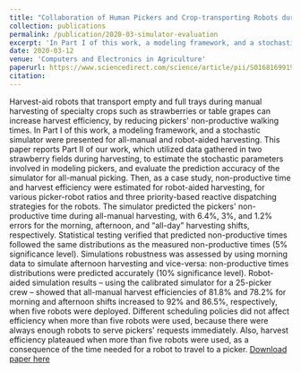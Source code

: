 ```yaml
---
title: "Collaboration of Human Pickers and Crop-transporting Robots during Harvesting - PartII: Simulator Evaluation and Robot-Scheduling Case-study"
collection: publications
permalink: /publication/2020-03-simulator-evaluation
excerpt: 'In Part I of this work, a modeling framework, and a stochastic simulator were presented for all-manual and robot-aided harvesting. This paper reports Part II of our work, which utilized data gathered in two strawberry fields during harvesting, to estimate the stochastic parameters involved in modeling pickers, and evaluate the prediction accuracy of the simulator for all-manual picking. Then, as a case study, non-productive time and harvest efficiency were estimated for robot-aided harvesting, for various picker-robot ratios and three priority-based reactive dispatching strategies for the robots.'
date: 2020-03-12
venue: 'Computers and Electronics in Agriculture'
paperurl: https://www.sciencedirect.com/science/article/pii/S016816991932486X
citation: 
---
```

Harvest-aid robots that transport empty and full trays during manual harvesting of specialty crops such as strawberries or table grapes can increase harvest efficiency, by reducing pickers' non-productive walking times. In Part I of this work, a modeling framework, and a stochastic simulator were presented for all-manual and robot-aided harvesting. This paper reports Part II of our work, which utilized data gathered in two strawberry fields during harvesting, to estimate the stochastic parameters involved in modeling pickers, and evaluate the prediction accuracy of the simulator for all-manual picking. Then, as a case study, non-productive time and harvest efficiency were estimated for robot-aided harvesting, for various picker-robot ratios and three priority-based reactive dispatching strategies for the robots. The simulator predicted the pickers' non-productive time during all-manual harvesting, with 6.4%, 3%, and 1.2% errors for the morning, afternoon, and “all-day” harvesting shifts, respectively. Statistical testing verified that predicted non-productive times followed the same distributions as the measured non-productive times (5% significance level). Simulations robustness was assessed by using morning data to simulate afternoon harvesting and vice-versa: non-productive times distributions were predicted accurately (10% significance level). Robot-aided simulation results – using the calibrated simulator for a 25-picker crew – showed that all-manual harvest efficiencies of 81.8% and 78.2% for morning and afternoon shifts increased to 92% and 86.5%, respectively, when five robots were deployed. Different scheduling policies did not affect efficiency when more than five robots were used, because there were always enough robots to serve pickers' requests immediately. Also, harvest efficiency plateaued when more than five robots were used, as a consequence of the time needed for a robot to travel to a picker.
[Download paper here](https://www.sciencedirect.com/science/article/pii/S016816991932486X)
